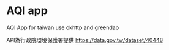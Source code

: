 # AQI app

AQI App for taiwan use okhttp and greendao



API為行政院環境保護署提供
https://data.gov.tw/dataset/40448


